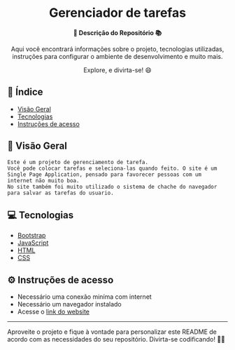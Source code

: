 <h1 align="center">Gerenciador de tarefas</h1>



<div align="center">
  <strong>🚀 Descrição do Repositório 📚</strong>
</div>

<div align="center">
  <p>Aqui você encontrará informações sobre o projeto, tecnologias utilizadas, instruções para configurar o ambiente de desenvolvimento e muito mais.</p>
  <p>Explore, e divirta-se! 😄</p>
</div>

## 📖 Índice

- [Visão Geral](#visão-geral)
- [Tecnologias](#tecnologias)
- [Instruções de acesso](#Instruções-de-acesso)

## 🔭 Visão Geral

    Este é um projeto de gerenciamento de tarefa.
    Você pode colocar tarefas e seleciona-las quando feito. O site é um Single Page Application, pensado para favorecer pessoas com um internet não muito boa.
    No site também foi muito utilizado o sistema de chache do navegador para salvar as tarefas do usuario.

## 💻 Tecnologias

- <a href="https://getbootstrap.com/">Bootstrap</a>
- <a href="https://www.javascript.com/">JavaScript</a>
- <a href="https://html.com/">HTML</a>
- <a href="https://www.w3.org/Style/CSS/">CSS</a>


## ⚙️ Instruções de acesso

- Necessário uma conexão miníma com internet
- Necessário um navegador instalado
- Acesse o <a href="https://jeferson6191.github.io/To-Do-List/">link do website</a>



---

Aproveite o projeto e fique à vontade para personalizar este README de acordo com as necessidades do seu repositório. Divirta-se codificando! 🎉😄